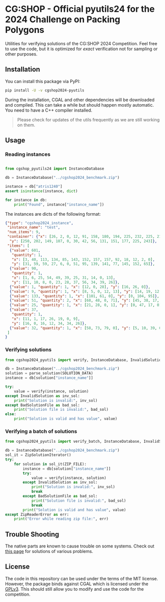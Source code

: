 # CG:SHOP - Official pyutils24 for the 2024 Challenge on Packing Polygons

Utilities for verifying solutions of the CG:SHOP 2024 Competition.
Feel free to use the code, but it is optimized for *exact* verification not for sampling or other purposes.

## Installation

You can install this package via PyPI:

```bash
pip install -U -v cgshop2024-pyutils
```

During the installation, CGAL and other dependencies will be downloaded and compiled.
This can take a while but should happen mostly automatic.
You need to have a C++ compiler installed.

> Please check for updates of the utils frequently as we are still working on them.

## Usage

### Reading instances


```python

from cgshop_pyutils24 import InstanceDatabase

db = InstanceDatabase("../cgshop2024_benchmark.zip")

instance = db["atris1240"]
assert isinstance(instance, dict)

for instance in db:
    print("Found", instance["instance_name"])
```

The instances are dicts of the following format:

```json
{"type": "cgshop2024_instance",
 "instance_name": "test",
 "num_items": 9,
 "container": {"x": [26, 2, 0, 12, 91, 158, 180, 194, 225, 232, 225, 210, 200],
  "y": [250, 202, 149, 107, 0, 30, 42, 56, 131, 151, 177, 225, 243]},
 "items": [
  {"value": 601,
   "quantity": 1,
   "x": [3, 40, 113, 134, 85, 143, 152, 157, 157, 92, 18, 12, 2, 0],
   "y": [31, 59, 59, 27, 6, 0, 51, 95, 139, 141, 77, 145, 152, 65]},
  {"value": 90,
   "quantity": 1,
   "x": [1, 6, 25, 54, 49, 39, 25, 31, 14, 0, 13],
   "y": [11, 10, 8, 0, 23, 28, 37, 56, 34, 39, 26]},
  {"value": 1, "quantity": 1, "x": [12, 0, 28], "y": [16, 26, 0]},
  {"value": 9, "quantity": 1, "x": [8, 5, 0, 12, 13], "y": [14, 19, 12, 0, 5]},
  {"value": 133, "quantity": 1, "x": [101, 61, 0], "y": [0, 104, 95]},
  {"value": 51, "quantity": 2, "x": [68, 48, 0, 71], "y": [45, 38, 17, 0]},
  {"value": 25, "quantity": 1, "x": [21, 28, 0, 1], "y": [0, 47, 17, 0]},
  {"value": 37,
   "quantity": 1,
   "x": [11, 1, 17, 26, 19, 0, 9],
   "y": [16, 0, 16, 12, 34, 34, 26]},
  {"value": 32, "quantity": 1, "x": [58, 73, 79, 0], "y": [5, 10, 39, 0]}
 ]
}
```

### Verifying solutions

```python
from cgshop2024_pyutils import verify, InstanceDatabase, InvalidSolution, BadSolutionFile

db = InstanceDatabase("../cgshop2024_benchmark.zip")
solution = parse_solution(SOLUTION_DATA)
instance = db[solution["instance_name"]]

try:
    value = verify(instance, solution)
except InvalidSolution as inv_sol:
    print("Solution is invalid:", inv_sol)
except BadSolutionFile as bad_sol:
    print("Solution file is invalid:", bad_sol)
else:
    print("Solution is valid and has value", value)
```

### Verifying a batch of solutions

```python
from cgshop2024_pyutils import verify_batch, InstanceDatabase, InvalidSolution, BadSolutionFile, ZipSolutionIterator, ZipReaderError

db = InstanceDatabase("../cgshop2024_benchmark.zip")
sol_it = ZipSolutionIterator()
try:
    for solution in sol_it(ZIP_FILE):
        instance = db[solution["instance_name"]]
        try:
            value = verify(instance, solution)
        except InvalidSolution as inv_sol:
            print("Solution is invalid:", inv_sol)
            break
        except BadSolutionFile as bad_sol:
            print("Solution file is invalid:", bad_sol)
            break
        print("Solution is valid and has value", value)
except ZipReaderError as err:
    print("Error while reading zip file:", err)
```


## Trouble Shooting

The native parts are known to cause trouble on some systems.
Check out [this page](https://github.com/d-krupke/skbuild-conan#common-problems) for solutions of various problems.


## License

The code in this repository can be used under the terms of the MIT license.
However, the package binds against CGAL which is licensed under the [GPLv3](https://www.gnu.org/licenses/gpl-3.0.en.html).
This should still allow you to modify and use the code for the competition.